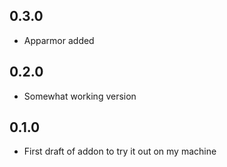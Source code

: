 ## 0.3.0

- Apparmor added

## 0.2.0

- Somewhat working version

## 0.1.0

- First draft of addon to try it out on my machine

